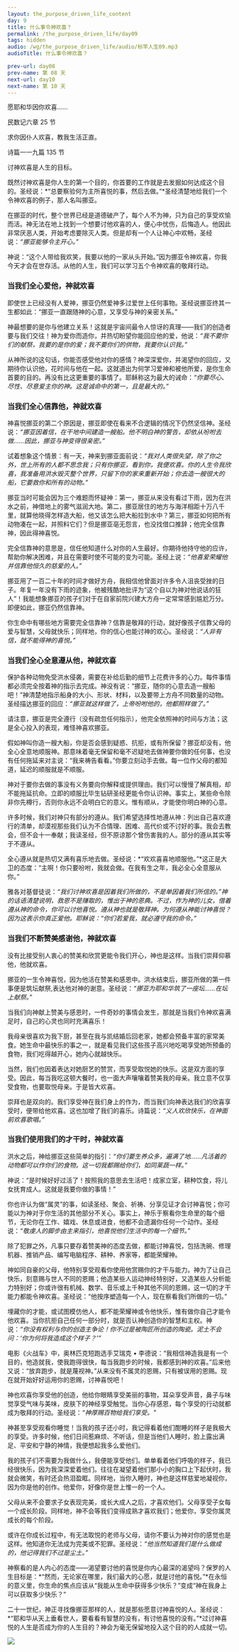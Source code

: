 ```yaml
---
layout: the_purpose_driven_life_content
day: 9
title: 什么事令神欢喜？
permalink: /the_purpose_driven_life/day09
tags: hidden
audio: /wg/the_purpose_driven_life/audio/标竿人生09.mp3
audioTitle: 什么事令神欢喜？

prev-url: day08
prev-name: 第 08 天
next-url: day10
next-name: 第 10 天 
---
```


<div class="center script poem">
<p>愿耶和华因你欢喜……</p>
<p class="sp-verse">民数记六章 25 节</p>
</div>
<div class="center script poem">
<p>求你因仆人欢喜，教我生活正直。</p>
<p class="sp-verse">诗篇一一九篇 135 节</p>
</div>
<p class="first">讨神欢喜是人生的目标。</p>

既然讨神欢喜是你人生的第一个目的，你首要的工作就是去发掘如何达成这个目的。圣经说：*“总要察验何为主所喜悦的事，然后去做。”*圣经清楚地给我们一个令神欢喜的例子，那人名叫挪亚。

在挪亚的时代，整个世界已经是道德破产了，每个人不为神，只为自己的享受欢愉而活。神无法在地上找到一个想要讨他欢喜的人，便心中忧伤，后悔造人。他因此非常厌恶人类，开始考虑要除灭人类。但是却有一个人让神心中欢畅，圣经说：*“挪亚能够令主开心。”*

神说：“这个人带给我欢笑，我要以他的一家从头开始。”因为挪亚令神欢喜，你我今天才会在世存活。从他的人生，我们可以学习五个令神欢喜的敬拜行动。

### 当我们全心爱他，神就欢喜

即使世上已经没有人爱神，挪亚仍然爱神多过爱世上任何事物。圣经说挪亚终其一生都如此：“挪亚一直跟随神的心意，又享受与神的亲密关系。”

神最想要的是你与他建立关系！这就是宇宙间最令人惊讶的真理——我们的创造者要与我们交往！神为爱你而造你，并热切盼望你能回应他的爱，他说：*“我不要你们的献祭，我要的是你的爱；我不要你们的供物，我要你认识我。”*

从神所说的这句话，你能否感受他对你的感情？神深深爱你，并渴望你的回应，又期待你认识他，花时间与他在一起。这就道出为何学习爱神和被他所爱，是你生命首要的目的。再没有比这更重要的事情了。耶稣称这为最大的诫命：*“你要尽心、尽性、尽意爱主你的神。这是诚命中的第一，且是最大的。”*

### 当我们全心信靠他，神就欢喜

神喜悦挪亚的第二个原因是，挪亚即使在看来不合逻辑的情况下仍然坚信神。圣经说：*“挪亚因着信，在干地中间建造一艘船。他不明白神的警告，却依从吩咐去做……因此，挪亚与神变得很亲密。”*

试着想象这个情景：有一天，神来到挪亚面前说：*“我对人类很失望，除了你之外，世上所有的人都不思念我；只有你挪亚，看到你，我便欢喜。你的人生令我欣喜，我准备用洪水毁灭整个世界，只留下你的家来重新开始；你去造一艘很大的船，它要救你和所有的动物。”*

挪亚当时可能会因为三个难题而怀疑神：第一，挪亚从来没有看过下雨，因为在洪水之前，神借地上的雾气滋润大地。第二，挪亚居住的地方与海洋相距十万八千里，就算他晓得怎样造大船，他又该怎么把大船拉到水中？第三，挪亚如何把所有动物凑在一起，并照料它们？但是挪亚亳无怨言，也没找借口推辞；他完全信靠神，因此得神喜悦。

完全信靠神的意思是，信任他知道什么对你的人生最好。你期待他持守他的应许，帮助你解决困难，并且在需要时使不可能的变为可能。圣经上说：*“他喜爱荣耀他并信靠他恒久的慈爱的人。”*

挪亚用了一百二十年的时间才做好方舟，我相信他曾面对许多令人沮丧受挫的日子。年复一年没有下雨的迹象，他被残酷地批评为“这个自以为神对他说话的狂人”！我能想象挪亚的孩子们对于在自家前院兴建大方舟一定常常感到尴尬万分。即便如此，挪亚仍然信靠神。

你生命中有哪些地方需要完全信靠神？信靠是敬拜的行动，就好像孩子信靠父母的爱与智慧，父母就快乐；同样地，你的信心也能讨神的欢心。圣经说：*“人非有信，就不能得神的喜悦。”*

### 当我们全心全意遵从他，神就欢喜

保护各种动物免受洪水侵袭，需要在补给后勤的细节上花费许多的心力。每件事情都必须完全按着神的指示去完成。神没有说：“挪亚，随你的心意去造一艘船吧！”神清楚地指示船身的大小、形状、材料，以及要带上方舟不同数量的动物。圣经描达挪亚的回应：*“挪亚就这样做了，上帝吩咐他的，他都照样做了。”*

请注意，挪亚是完全遵行（没有疏忽任何指示），他完全依照神的时间与方法；这是全心投入的表现，难怪神喜欢挪亚。

假如神叫你造一艘大船，你是否会感到疑惑、抗拒，或有所保留？挪亚却没有，他全心全意地顺服神。那意味着毫无保留和毫不迟疑地去做神要你做的任何事，也没有任何拖延来对主说：“我来祷告看看。”你要立刻动手去做。每一位作父母的都知道，延迟的顺服就是不顺服。

神对于要你去做的事没有义务要向你解释或提供理由。我们可以慢慢了解真相，却不能拖延抗命。立即的顺服比毕生钻研圣经更能令你认识神。事实上，某些命令除非你先樽行，否则你永远不会明白它的意义。惟有顺从，才能使你明白神的心意。

许多时候，我们对神只有部分的遵从。我们希望选择性地遵从神：列出自己喜欢遵行的清单，却漠视那些我们认为不合情理、困难、高代价或不讨好的事。我会去教会，但不会十一奉献；我读圣经，但不原谅那个曾伤害我的人。部分的遵从其实等于不遵从。

全心遵从就是热切又满有喜乐地去做。圣经说：*“欢欢喜喜地顺服他。”*这正是大卫的态度：“主啊！你只要吩咐，我就会做。在我有生之年，我必全心全意服从你。”

雅各对基督徒说：*“我们讨神欢喜是因着我们所做的，不是单因着我们所信的。”*神的话语清楚说明，救恩不是赚取的，惟出于神的恩典。不过，作为神的儿女，借着遵从神的命令，你可以讨他喜悦。遵从神也就是敬拜神。为何遵从神能讨神喜悦？因为这表示你真正爱他。耶稣说：*“你们若爱我，就必遵守我的命令。”*

### 当我们不断赞美感谢他，神就欢喜

没有比接受别人衷心的赞美和欣赏更能令我们开心，神也是这样。当我们崇拜仰慕他，他就欢喜。

挪亚的一生令神喜悦，因为他活在赞美和感恩中。洪水结束后，挪亚所做的第一件事便是筑坛献祭,表达他对神的谢意。圣经说：*“挪亚为耶和华筑了一座坛……在坛上献祭。”*

当我们向神献上赞美与感恩时，一件奇妙的事情会发生，那就是当我们令神欢喜满足时，自己的心灵也同时充满喜乐！

我母亲很喜欢为我下厨，甚至在我与凯结婚后回老家，她都会预备丰富的家常美食。她生命中最快乐的事之一，就是看见我们这些孩子高兴地吃喝享受她所预备的食物，我们吃得越开心，她内心就越快乐。

当然，我们也因着表达对她厨艺的赞赏，而享受取悦她的快乐。这是双方面的享受。因此，每当我吃这顿大餐时，也一面大声嚷嚷着赞美我的母亲。我立意不仅享受食物，也要取悦母亲。于是皆大欢喜。

崇拜也是双向的。我们享受神在我们身上的作为，而当我们向神表达我们的欣喜享受时，便带给他欢喜。这也加增了我们的喜乐。诗篇说：*“义人欢欣快乐，在神面前欢喜歌唱。”*

### 当我们使用我们的才干时，神就欢喜

洪水之后，神给挪亚这些简单的指引：*“你们要生养众多，遍满了地……凡活着的动物都可以作你们的食物。这一切我都赐给你们，如同莱蔬一样。”*

神说：“是时候好好过活了！按照我的意思去生活吧！成家立室，耕种饮食，将儿女抚育成人。这就是我要你做的事情！”

你也许认为做“属灵”的事，如读圣经、聚会、祈祷、分享见证才会讨神喜悦；你可能以为神对于你生活的其他部分不关心。事实上，神乐于察看你生命里的每个细节，无论你在工作、嬉戏、休息或进食，他都不会遗漏你任何一个动作。圣经说：*“敬虔人的脚步由主来指引，他喜悦他们生活中的每一个细节。”*

除了犯罪之外，凡事只要存着赞美神的态度去做，都能讨神喜悦，包括洗碗、修理机器、推销产品、编写电脑程序、耕种、养家等，都能荣耀神。

神如同自豪的父母，他特别享受观看你使用他赏赐你的才干与能力。神为了让自己快乐，刻意赐与世人不同的恩赐；他造某些人运动神经特别好，又造某些人分析能力特别好；你或许很有机械、数学、音乐或上千种其他不同的恩赐，这一切的才干能力都能令神欢喜。圣经说：“他按序塑造每一个人，现在察看我们所做的一切。”

埋藏你的才能，或试图模仿他人，都不能荣耀神或令他快乐，惟有做你自己才能令他欢喜。当你抗拒自己任何一部分时，就是否认神创造你的智慧和主权。神说：*“你没有权利与你的创造主争论！你不过是被陶匠所创造的陶瓷。泥土不会问：‘你为何将我造成这个样子？’”*

电影《火战车》中，奥林匹克短跑选手艾瑞克 • 李德说：“我相信神造我是有一个目的，他造就我，使我跑得很快，每当我跑步的时候，我都感到神的欢喜。”后来他又说：“放弃跑步，就是蔑视神。”从来没有不属灵的恩赐，只有被误用的恩赐。现在就开始好好运用你的恩赐，讨神喜悦吧！

神也欢喜你享受他的创造，他给你眼睛享受美丽的事物，耳朵享受声音，鼻子与味觉享受气味与美味，皮肤下的神经享受触觉。当你心存感恩，每个享受的行动就都成为敬拜的行动。圣经说：*“神厚赐百物给我们享受。"*

神甚至享受观看你睡觉！当我的孩子还小时，我记得看着他们酣睡的样子是我极大的享受。许多时候，他们日间惹麻烦、不听话，但是当他们人睡时，脸上露出满足、平安和宁静的神情，我便想起我多么爱他们。

我的孩子们不需要为我做什么，我便能享受他们。单单看着他们呼吸的样子，我已经很快乐，因为我深深爱着他们。往往在凝望着他们那小小的胸口上下起伏时，我就会微笑，有时还会热泪盈眶。同样地，当你入睡时，神也是这样慈爱地凝视你，因为你是他的创作。他爱你，好像你是世上惟一的一个人。

父母从来不会要求子女表现完美，或长大成人之后，才喜欢他们。父母享受子女每一个成长阶段。同样地，神不会等我们变得成熟才喜欢我们；他爱你，享受你属灵成长的每个阶段。

或许在你成长过程中，有无法取悦的老师与父母，请你不要认为神对你的感觉也是这样。他知道你无法成为完美或不犯罪。圣经说：*“他当然知道我们是什么做成的，他记得我们不过是尘土。”*

神察看的是人内心的态度——渴望要讨他的喜悦是你内心最深的渴望吗？保罗的人生目标是：*“然而，无论家在哪里，我们最大的心愿，就是讨他的喜悦。”*在永恒的意义里，你生命的焦点应该从“我能从生命中获得多少快乐？”变成“神在我身上可以获取多少快乐？”

二十一世纪，神正寻找像挪亚那样的人，就是那些愿意讨神喜悦的人。圣经说：*“耶和华从天上垂看世人，要看看有智慧的没有，有讨他喜悦的没有。”*过讨神喜悦的人生是否成为你的人生目的？神会为毫无保留地投入这个目的的人成就一切。

<div class="article-img-wrapper">
  <img src="https://typora-1259024198.cos.ap-beijing.myqcloud.com/wg/the_purpose_driven_life/image/day09_card.jpg">
</div>
